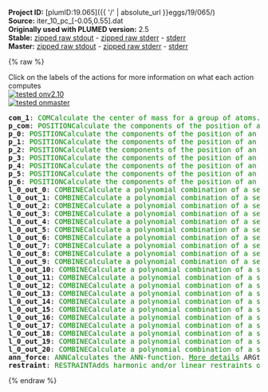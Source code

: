 **Project ID:** [plumID:19.065]({{ '/' | absolute_url }}eggs/19/065/)  
**Source:** iter_10_pc_[-0.05,0.55].dat  
**Originally used with PLUMED version:** 2.5  
**Stable:** [zipped raw stdout](iter_10_pc_[-0.05,0.55].dat.plumed.stdout.txt.zip) - [zipped raw stderr](iter_10_pc_[-0.05,0.55].dat.plumed.stderr.txt.zip) - [stderr](iter_10_pc_[-0.05,0.55].dat.plumed.stderr)  
**Master:** [zipped raw stdout](iter_10_pc_[-0.05,0.55].dat.plumed_master.stdout.txt.zip) - [zipped raw stderr](iter_10_pc_[-0.05,0.55].dat.plumed_master.stderr.txt.zip) - [stderr](iter_10_pc_[-0.05,0.55].dat.plumed_master.stderr)  

{% raw %}
<div class="plumedpreheader">
<div class="headerInfo" id="value_details_data/iter_10_pc_[-0.05,0.55].dat"> Click on the labels of the actions for more information on what each action computes </div>
<div class="containerBadge">
<div class="headerBadge"><a href="iter_10_pc_[-0.05,0.55].dat.plumed.stderr"><img src="https://img.shields.io/badge/v2.10-passing-green.svg" alt="tested onv2.10" /></a></div>
<div class="headerBadge"><a href="iter_10_pc_[-0.05,0.55].dat.plumed_master.stderr"><img src="https://img.shields.io/badge/master-passing-green.svg" alt="tested onmaster" /></a></div>
</div>
</div>
<pre class="plumedlisting">
<b name="data/iter_10_pc_[-0.05,0.55].datcom_1" onclick='showPath("data/iter_10_pc_[-0.05,0.55].dat","data/iter_10_pc_[-0.05,0.55].datcom_1","data/iter_10_pc_[-0.05,0.55].datcom_1","brown")'>com_1</b>: <span class="plumedtooltip" style="color:green">COM<span class="right">Calculate the center of mass for a group of atoms. <a href="https://www.plumed.org/doc-master/user-doc/html/COM" style="color:green">More details</a><i></i></span></span> <span class="plumedtooltip">ATOMS<span class="right">the list of atoms which are involved the virtual atom's definition<i></i></span></span>=2,5,7,9,15,17,19
<span style="display:none;" id="data/iter_10_pc_[-0.05,0.55].datcom_1">The COM action with label <b>com_1</b> calculates something</span><b name="data/iter_10_pc_[-0.05,0.55].datp_com" onclick='showPath("data/iter_10_pc_[-0.05,0.55].dat","data/iter_10_pc_[-0.05,0.55].datp_com","data/iter_10_pc_[-0.05,0.55].datp_com","brown")'>p_com</b>: <span class="plumedtooltip" style="color:green">POSITION<span class="right">Calculate the components of the position of an atom or atoms. <a href="https://www.plumed.org/doc-master/user-doc/html/POSITION" style="color:green">More details</a><i></i></span></span> <span class="plumedtooltip">ATOM<span class="right">the atom number<i></i></span></span>=<b name="data/iter_10_pc_[-0.05,0.55].datcom_1">com_1</b>
<span style="display:none;" id="data/iter_10_pc_[-0.05,0.55].datp_com">The POSITION action with label <b>p_com</b> calculates the following quantities:<table  align="center" frame="void" width="95%" cellpadding="5%"><tr><td width="5%"><b> Quantity </b>  </td><td><b> Description </b> </td></tr><tr><td width="5%">p_com.x</td><td>the x-component of the atom position</td></tr><tr><td width="5%">p_com.y</td><td>the y-component of the atom position</td></tr><tr><td width="5%">p_com.z</td><td>the z-component of the atom position</td></tr></table></span><b name="data/iter_10_pc_[-0.05,0.55].datp_0" onclick='showPath("data/iter_10_pc_[-0.05,0.55].dat","data/iter_10_pc_[-0.05,0.55].datp_0","data/iter_10_pc_[-0.05,0.55].datp_0","brown")'>p_0</b>: <span class="plumedtooltip" style="color:green">POSITION<span class="right">Calculate the components of the position of an atom or atoms. <a href="https://www.plumed.org/doc-master/user-doc/html/POSITION" style="color:green">More details</a><i></i></span></span> <span class="plumedtooltip">ATOM<span class="right">the atom number<i></i></span></span>=2
<span style="display:none;" id="data/iter_10_pc_[-0.05,0.55].datp_0">The POSITION action with label <b>p_0</b> calculates the following quantities:<table  align="center" frame="void" width="95%" cellpadding="5%"><tr><td width="5%"><b> Quantity </b>  </td><td><b> Description </b> </td></tr><tr><td width="5%">p_0.x</td><td>the x-component of the atom position</td></tr><tr><td width="5%">p_0.y</td><td>the y-component of the atom position</td></tr><tr><td width="5%">p_0.z</td><td>the z-component of the atom position</td></tr></table></span><b name="data/iter_10_pc_[-0.05,0.55].datp_1" onclick='showPath("data/iter_10_pc_[-0.05,0.55].dat","data/iter_10_pc_[-0.05,0.55].datp_1","data/iter_10_pc_[-0.05,0.55].datp_1","brown")'>p_1</b>: <span class="plumedtooltip" style="color:green">POSITION<span class="right">Calculate the components of the position of an atom or atoms. <a href="https://www.plumed.org/doc-master/user-doc/html/POSITION" style="color:green">More details</a><i></i></span></span> <span class="plumedtooltip">ATOM<span class="right">the atom number<i></i></span></span>=5
<span style="display:none;" id="data/iter_10_pc_[-0.05,0.55].datp_1">The POSITION action with label <b>p_1</b> calculates the following quantities:<table  align="center" frame="void" width="95%" cellpadding="5%"><tr><td width="5%"><b> Quantity </b>  </td><td><b> Description </b> </td></tr><tr><td width="5%">p_1.x</td><td>the x-component of the atom position</td></tr><tr><td width="5%">p_1.y</td><td>the y-component of the atom position</td></tr><tr><td width="5%">p_1.z</td><td>the z-component of the atom position</td></tr></table></span><b name="data/iter_10_pc_[-0.05,0.55].datp_2" onclick='showPath("data/iter_10_pc_[-0.05,0.55].dat","data/iter_10_pc_[-0.05,0.55].datp_2","data/iter_10_pc_[-0.05,0.55].datp_2","brown")'>p_2</b>: <span class="plumedtooltip" style="color:green">POSITION<span class="right">Calculate the components of the position of an atom or atoms. <a href="https://www.plumed.org/doc-master/user-doc/html/POSITION" style="color:green">More details</a><i></i></span></span> <span class="plumedtooltip">ATOM<span class="right">the atom number<i></i></span></span>=7
<span style="display:none;" id="data/iter_10_pc_[-0.05,0.55].datp_2">The POSITION action with label <b>p_2</b> calculates the following quantities:<table  align="center" frame="void" width="95%" cellpadding="5%"><tr><td width="5%"><b> Quantity </b>  </td><td><b> Description </b> </td></tr><tr><td width="5%">p_2.x</td><td>the x-component of the atom position</td></tr><tr><td width="5%">p_2.y</td><td>the y-component of the atom position</td></tr><tr><td width="5%">p_2.z</td><td>the z-component of the atom position</td></tr></table></span><b name="data/iter_10_pc_[-0.05,0.55].datp_3" onclick='showPath("data/iter_10_pc_[-0.05,0.55].dat","data/iter_10_pc_[-0.05,0.55].datp_3","data/iter_10_pc_[-0.05,0.55].datp_3","brown")'>p_3</b>: <span class="plumedtooltip" style="color:green">POSITION<span class="right">Calculate the components of the position of an atom or atoms. <a href="https://www.plumed.org/doc-master/user-doc/html/POSITION" style="color:green">More details</a><i></i></span></span> <span class="plumedtooltip">ATOM<span class="right">the atom number<i></i></span></span>=9
<span style="display:none;" id="data/iter_10_pc_[-0.05,0.55].datp_3">The POSITION action with label <b>p_3</b> calculates the following quantities:<table  align="center" frame="void" width="95%" cellpadding="5%"><tr><td width="5%"><b> Quantity </b>  </td><td><b> Description </b> </td></tr><tr><td width="5%">p_3.x</td><td>the x-component of the atom position</td></tr><tr><td width="5%">p_3.y</td><td>the y-component of the atom position</td></tr><tr><td width="5%">p_3.z</td><td>the z-component of the atom position</td></tr></table></span><b name="data/iter_10_pc_[-0.05,0.55].datp_4" onclick='showPath("data/iter_10_pc_[-0.05,0.55].dat","data/iter_10_pc_[-0.05,0.55].datp_4","data/iter_10_pc_[-0.05,0.55].datp_4","brown")'>p_4</b>: <span class="plumedtooltip" style="color:green">POSITION<span class="right">Calculate the components of the position of an atom or atoms. <a href="https://www.plumed.org/doc-master/user-doc/html/POSITION" style="color:green">More details</a><i></i></span></span> <span class="plumedtooltip">ATOM<span class="right">the atom number<i></i></span></span>=15
<span style="display:none;" id="data/iter_10_pc_[-0.05,0.55].datp_4">The POSITION action with label <b>p_4</b> calculates the following quantities:<table  align="center" frame="void" width="95%" cellpadding="5%"><tr><td width="5%"><b> Quantity </b>  </td><td><b> Description </b> </td></tr><tr><td width="5%">p_4.x</td><td>the x-component of the atom position</td></tr><tr><td width="5%">p_4.y</td><td>the y-component of the atom position</td></tr><tr><td width="5%">p_4.z</td><td>the z-component of the atom position</td></tr></table></span><b name="data/iter_10_pc_[-0.05,0.55].datp_5" onclick='showPath("data/iter_10_pc_[-0.05,0.55].dat","data/iter_10_pc_[-0.05,0.55].datp_5","data/iter_10_pc_[-0.05,0.55].datp_5","brown")'>p_5</b>: <span class="plumedtooltip" style="color:green">POSITION<span class="right">Calculate the components of the position of an atom or atoms. <a href="https://www.plumed.org/doc-master/user-doc/html/POSITION" style="color:green">More details</a><i></i></span></span> <span class="plumedtooltip">ATOM<span class="right">the atom number<i></i></span></span>=17
<span style="display:none;" id="data/iter_10_pc_[-0.05,0.55].datp_5">The POSITION action with label <b>p_5</b> calculates the following quantities:<table  align="center" frame="void" width="95%" cellpadding="5%"><tr><td width="5%"><b> Quantity </b>  </td><td><b> Description </b> </td></tr><tr><td width="5%">p_5.x</td><td>the x-component of the atom position</td></tr><tr><td width="5%">p_5.y</td><td>the y-component of the atom position</td></tr><tr><td width="5%">p_5.z</td><td>the z-component of the atom position</td></tr></table></span><b name="data/iter_10_pc_[-0.05,0.55].datp_6" onclick='showPath("data/iter_10_pc_[-0.05,0.55].dat","data/iter_10_pc_[-0.05,0.55].datp_6","data/iter_10_pc_[-0.05,0.55].datp_6","brown")'>p_6</b>: <span class="plumedtooltip" style="color:green">POSITION<span class="right">Calculate the components of the position of an atom or atoms. <a href="https://www.plumed.org/doc-master/user-doc/html/POSITION" style="color:green">More details</a><i></i></span></span> <span class="plumedtooltip">ATOM<span class="right">the atom number<i></i></span></span>=19
<span style="display:none;" id="data/iter_10_pc_[-0.05,0.55].datp_6">The POSITION action with label <b>p_6</b> calculates the following quantities:<table  align="center" frame="void" width="95%" cellpadding="5%"><tr><td width="5%"><b> Quantity </b>  </td><td><b> Description </b> </td></tr><tr><td width="5%">p_6.x</td><td>the x-component of the atom position</td></tr><tr><td width="5%">p_6.y</td><td>the y-component of the atom position</td></tr><tr><td width="5%">p_6.z</td><td>the z-component of the atom position</td></tr></table></span><b name="data/iter_10_pc_[-0.05,0.55].datl_0_out_0" onclick='showPath("data/iter_10_pc_[-0.05,0.55].dat","data/iter_10_pc_[-0.05,0.55].datl_0_out_0","data/iter_10_pc_[-0.05,0.55].datl_0_out_0","brown")'>l_0_out_0</b>: <span class="plumedtooltip" style="color:green">COMBINE<span class="right">Calculate a polynomial combination of a set of other variables. <a href="https://www.plumed.org/doc-master/user-doc/html/COMBINE" style="color:green">More details</a><i></i></span></span> <span class="plumedtooltip">PERIODIC<span class="right">if the output of your function is periodic then you should specify the periodicity of the function<i></i></span></span>=NO <span class="plumedtooltip">COEFFICIENTS<span class="right"> the coefficients of the arguments in your function<i></i></span></span>=2.000000,-2.000000 <span class="plumedtooltip">ARG<span class="right">the values input to this function<i></i></span></span>=<b name="data/iter_10_pc_[-0.05,0.55].datp_0">p_0.x</b>,<b name="data/iter_10_pc_[-0.05,0.55].datp_com">p_com.x</b>
<span style="display:none;" id="data/iter_10_pc_[-0.05,0.55].datl_0_out_0">The COMBINE action with label <b>l_0_out_0</b> calculates the following quantities:<table  align="center" frame="void" width="95%" cellpadding="5%"><tr><td width="5%"><b> Quantity </b>  </td><td><b> Description </b> </td></tr><tr><td width="5%">l_0_out_0.value</td><td>a linear combination</td></tr></table></span><b name="data/iter_10_pc_[-0.05,0.55].datl_0_out_1" onclick='showPath("data/iter_10_pc_[-0.05,0.55].dat","data/iter_10_pc_[-0.05,0.55].datl_0_out_1","data/iter_10_pc_[-0.05,0.55].datl_0_out_1","brown")'>l_0_out_1</b>: <span class="plumedtooltip" style="color:green">COMBINE<span class="right">Calculate a polynomial combination of a set of other variables. <a href="https://www.plumed.org/doc-master/user-doc/html/COMBINE" style="color:green">More details</a><i></i></span></span> <span class="plumedtooltip">PERIODIC<span class="right">if the output of your function is periodic then you should specify the periodicity of the function<i></i></span></span>=NO <span class="plumedtooltip">COEFFICIENTS<span class="right"> the coefficients of the arguments in your function<i></i></span></span>=2.000000,-2.000000 <span class="plumedtooltip">ARG<span class="right">the values input to this function<i></i></span></span>=<b name="data/iter_10_pc_[-0.05,0.55].datp_0">p_0.y</b>,<b name="data/iter_10_pc_[-0.05,0.55].datp_com">p_com.y</b>
<span style="display:none;" id="data/iter_10_pc_[-0.05,0.55].datl_0_out_1">The COMBINE action with label <b>l_0_out_1</b> calculates the following quantities:<table  align="center" frame="void" width="95%" cellpadding="5%"><tr><td width="5%"><b> Quantity </b>  </td><td><b> Description </b> </td></tr><tr><td width="5%">l_0_out_1.value</td><td>a linear combination</td></tr></table></span><b name="data/iter_10_pc_[-0.05,0.55].datl_0_out_2" onclick='showPath("data/iter_10_pc_[-0.05,0.55].dat","data/iter_10_pc_[-0.05,0.55].datl_0_out_2","data/iter_10_pc_[-0.05,0.55].datl_0_out_2","brown")'>l_0_out_2</b>: <span class="plumedtooltip" style="color:green">COMBINE<span class="right">Calculate a polynomial combination of a set of other variables. <a href="https://www.plumed.org/doc-master/user-doc/html/COMBINE" style="color:green">More details</a><i></i></span></span> <span class="plumedtooltip">PERIODIC<span class="right">if the output of your function is periodic then you should specify the periodicity of the function<i></i></span></span>=NO <span class="plumedtooltip">COEFFICIENTS<span class="right"> the coefficients of the arguments in your function<i></i></span></span>=2.000000,-2.000000 <span class="plumedtooltip">ARG<span class="right">the values input to this function<i></i></span></span>=<b name="data/iter_10_pc_[-0.05,0.55].datp_0">p_0.z</b>,<b name="data/iter_10_pc_[-0.05,0.55].datp_com">p_com.z</b>
<span style="display:none;" id="data/iter_10_pc_[-0.05,0.55].datl_0_out_2">The COMBINE action with label <b>l_0_out_2</b> calculates the following quantities:<table  align="center" frame="void" width="95%" cellpadding="5%"><tr><td width="5%"><b> Quantity </b>  </td><td><b> Description </b> </td></tr><tr><td width="5%">l_0_out_2.value</td><td>a linear combination</td></tr></table></span><b name="data/iter_10_pc_[-0.05,0.55].datl_0_out_3" onclick='showPath("data/iter_10_pc_[-0.05,0.55].dat","data/iter_10_pc_[-0.05,0.55].datl_0_out_3","data/iter_10_pc_[-0.05,0.55].datl_0_out_3","brown")'>l_0_out_3</b>: <span class="plumedtooltip" style="color:green">COMBINE<span class="right">Calculate a polynomial combination of a set of other variables. <a href="https://www.plumed.org/doc-master/user-doc/html/COMBINE" style="color:green">More details</a><i></i></span></span> <span class="plumedtooltip">PERIODIC<span class="right">if the output of your function is periodic then you should specify the periodicity of the function<i></i></span></span>=NO <span class="plumedtooltip">COEFFICIENTS<span class="right"> the coefficients of the arguments in your function<i></i></span></span>=2.000000,-2.000000 <span class="plumedtooltip">ARG<span class="right">the values input to this function<i></i></span></span>=<b name="data/iter_10_pc_[-0.05,0.55].datp_1">p_1.x</b>,<b name="data/iter_10_pc_[-0.05,0.55].datp_com">p_com.x</b>
<span style="display:none;" id="data/iter_10_pc_[-0.05,0.55].datl_0_out_3">The COMBINE action with label <b>l_0_out_3</b> calculates the following quantities:<table  align="center" frame="void" width="95%" cellpadding="5%"><tr><td width="5%"><b> Quantity </b>  </td><td><b> Description </b> </td></tr><tr><td width="5%">l_0_out_3.value</td><td>a linear combination</td></tr></table></span><b name="data/iter_10_pc_[-0.05,0.55].datl_0_out_4" onclick='showPath("data/iter_10_pc_[-0.05,0.55].dat","data/iter_10_pc_[-0.05,0.55].datl_0_out_4","data/iter_10_pc_[-0.05,0.55].datl_0_out_4","brown")'>l_0_out_4</b>: <span class="plumedtooltip" style="color:green">COMBINE<span class="right">Calculate a polynomial combination of a set of other variables. <a href="https://www.plumed.org/doc-master/user-doc/html/COMBINE" style="color:green">More details</a><i></i></span></span> <span class="plumedtooltip">PERIODIC<span class="right">if the output of your function is periodic then you should specify the periodicity of the function<i></i></span></span>=NO <span class="plumedtooltip">COEFFICIENTS<span class="right"> the coefficients of the arguments in your function<i></i></span></span>=2.000000,-2.000000 <span class="plumedtooltip">ARG<span class="right">the values input to this function<i></i></span></span>=<b name="data/iter_10_pc_[-0.05,0.55].datp_1">p_1.y</b>,<b name="data/iter_10_pc_[-0.05,0.55].datp_com">p_com.y</b>
<span style="display:none;" id="data/iter_10_pc_[-0.05,0.55].datl_0_out_4">The COMBINE action with label <b>l_0_out_4</b> calculates the following quantities:<table  align="center" frame="void" width="95%" cellpadding="5%"><tr><td width="5%"><b> Quantity </b>  </td><td><b> Description </b> </td></tr><tr><td width="5%">l_0_out_4.value</td><td>a linear combination</td></tr></table></span><b name="data/iter_10_pc_[-0.05,0.55].datl_0_out_5" onclick='showPath("data/iter_10_pc_[-0.05,0.55].dat","data/iter_10_pc_[-0.05,0.55].datl_0_out_5","data/iter_10_pc_[-0.05,0.55].datl_0_out_5","brown")'>l_0_out_5</b>: <span class="plumedtooltip" style="color:green">COMBINE<span class="right">Calculate a polynomial combination of a set of other variables. <a href="https://www.plumed.org/doc-master/user-doc/html/COMBINE" style="color:green">More details</a><i></i></span></span> <span class="plumedtooltip">PERIODIC<span class="right">if the output of your function is periodic then you should specify the periodicity of the function<i></i></span></span>=NO <span class="plumedtooltip">COEFFICIENTS<span class="right"> the coefficients of the arguments in your function<i></i></span></span>=2.000000,-2.000000 <span class="plumedtooltip">ARG<span class="right">the values input to this function<i></i></span></span>=<b name="data/iter_10_pc_[-0.05,0.55].datp_1">p_1.z</b>,<b name="data/iter_10_pc_[-0.05,0.55].datp_com">p_com.z</b>
<span style="display:none;" id="data/iter_10_pc_[-0.05,0.55].datl_0_out_5">The COMBINE action with label <b>l_0_out_5</b> calculates the following quantities:<table  align="center" frame="void" width="95%" cellpadding="5%"><tr><td width="5%"><b> Quantity </b>  </td><td><b> Description </b> </td></tr><tr><td width="5%">l_0_out_5.value</td><td>a linear combination</td></tr></table></span><b name="data/iter_10_pc_[-0.05,0.55].datl_0_out_6" onclick='showPath("data/iter_10_pc_[-0.05,0.55].dat","data/iter_10_pc_[-0.05,0.55].datl_0_out_6","data/iter_10_pc_[-0.05,0.55].datl_0_out_6","brown")'>l_0_out_6</b>: <span class="plumedtooltip" style="color:green">COMBINE<span class="right">Calculate a polynomial combination of a set of other variables. <a href="https://www.plumed.org/doc-master/user-doc/html/COMBINE" style="color:green">More details</a><i></i></span></span> <span class="plumedtooltip">PERIODIC<span class="right">if the output of your function is periodic then you should specify the periodicity of the function<i></i></span></span>=NO <span class="plumedtooltip">COEFFICIENTS<span class="right"> the coefficients of the arguments in your function<i></i></span></span>=2.000000,-2.000000 <span class="plumedtooltip">ARG<span class="right">the values input to this function<i></i></span></span>=<b name="data/iter_10_pc_[-0.05,0.55].datp_2">p_2.x</b>,<b name="data/iter_10_pc_[-0.05,0.55].datp_com">p_com.x</b>
<span style="display:none;" id="data/iter_10_pc_[-0.05,0.55].datl_0_out_6">The COMBINE action with label <b>l_0_out_6</b> calculates the following quantities:<table  align="center" frame="void" width="95%" cellpadding="5%"><tr><td width="5%"><b> Quantity </b>  </td><td><b> Description </b> </td></tr><tr><td width="5%">l_0_out_6.value</td><td>a linear combination</td></tr></table></span><b name="data/iter_10_pc_[-0.05,0.55].datl_0_out_7" onclick='showPath("data/iter_10_pc_[-0.05,0.55].dat","data/iter_10_pc_[-0.05,0.55].datl_0_out_7","data/iter_10_pc_[-0.05,0.55].datl_0_out_7","brown")'>l_0_out_7</b>: <span class="plumedtooltip" style="color:green">COMBINE<span class="right">Calculate a polynomial combination of a set of other variables. <a href="https://www.plumed.org/doc-master/user-doc/html/COMBINE" style="color:green">More details</a><i></i></span></span> <span class="plumedtooltip">PERIODIC<span class="right">if the output of your function is periodic then you should specify the periodicity of the function<i></i></span></span>=NO <span class="plumedtooltip">COEFFICIENTS<span class="right"> the coefficients of the arguments in your function<i></i></span></span>=2.000000,-2.000000 <span class="plumedtooltip">ARG<span class="right">the values input to this function<i></i></span></span>=<b name="data/iter_10_pc_[-0.05,0.55].datp_2">p_2.y</b>,<b name="data/iter_10_pc_[-0.05,0.55].datp_com">p_com.y</b>
<span style="display:none;" id="data/iter_10_pc_[-0.05,0.55].datl_0_out_7">The COMBINE action with label <b>l_0_out_7</b> calculates the following quantities:<table  align="center" frame="void" width="95%" cellpadding="5%"><tr><td width="5%"><b> Quantity </b>  </td><td><b> Description </b> </td></tr><tr><td width="5%">l_0_out_7.value</td><td>a linear combination</td></tr></table></span><b name="data/iter_10_pc_[-0.05,0.55].datl_0_out_8" onclick='showPath("data/iter_10_pc_[-0.05,0.55].dat","data/iter_10_pc_[-0.05,0.55].datl_0_out_8","data/iter_10_pc_[-0.05,0.55].datl_0_out_8","brown")'>l_0_out_8</b>: <span class="plumedtooltip" style="color:green">COMBINE<span class="right">Calculate a polynomial combination of a set of other variables. <a href="https://www.plumed.org/doc-master/user-doc/html/COMBINE" style="color:green">More details</a><i></i></span></span> <span class="plumedtooltip">PERIODIC<span class="right">if the output of your function is periodic then you should specify the periodicity of the function<i></i></span></span>=NO <span class="plumedtooltip">COEFFICIENTS<span class="right"> the coefficients of the arguments in your function<i></i></span></span>=2.000000,-2.000000 <span class="plumedtooltip">ARG<span class="right">the values input to this function<i></i></span></span>=<b name="data/iter_10_pc_[-0.05,0.55].datp_2">p_2.z</b>,<b name="data/iter_10_pc_[-0.05,0.55].datp_com">p_com.z</b>
<span style="display:none;" id="data/iter_10_pc_[-0.05,0.55].datl_0_out_8">The COMBINE action with label <b>l_0_out_8</b> calculates the following quantities:<table  align="center" frame="void" width="95%" cellpadding="5%"><tr><td width="5%"><b> Quantity </b>  </td><td><b> Description </b> </td></tr><tr><td width="5%">l_0_out_8.value</td><td>a linear combination</td></tr></table></span><b name="data/iter_10_pc_[-0.05,0.55].datl_0_out_9" onclick='showPath("data/iter_10_pc_[-0.05,0.55].dat","data/iter_10_pc_[-0.05,0.55].datl_0_out_9","data/iter_10_pc_[-0.05,0.55].datl_0_out_9","brown")'>l_0_out_9</b>: <span class="plumedtooltip" style="color:green">COMBINE<span class="right">Calculate a polynomial combination of a set of other variables. <a href="https://www.plumed.org/doc-master/user-doc/html/COMBINE" style="color:green">More details</a><i></i></span></span> <span class="plumedtooltip">PERIODIC<span class="right">if the output of your function is periodic then you should specify the periodicity of the function<i></i></span></span>=NO <span class="plumedtooltip">COEFFICIENTS<span class="right"> the coefficients of the arguments in your function<i></i></span></span>=2.000000,-2.000000 <span class="plumedtooltip">ARG<span class="right">the values input to this function<i></i></span></span>=<b name="data/iter_10_pc_[-0.05,0.55].datp_3">p_3.x</b>,<b name="data/iter_10_pc_[-0.05,0.55].datp_com">p_com.x</b>
<span style="display:none;" id="data/iter_10_pc_[-0.05,0.55].datl_0_out_9">The COMBINE action with label <b>l_0_out_9</b> calculates the following quantities:<table  align="center" frame="void" width="95%" cellpadding="5%"><tr><td width="5%"><b> Quantity </b>  </td><td><b> Description </b> </td></tr><tr><td width="5%">l_0_out_9.value</td><td>a linear combination</td></tr></table></span><b name="data/iter_10_pc_[-0.05,0.55].datl_0_out_10" onclick='showPath("data/iter_10_pc_[-0.05,0.55].dat","data/iter_10_pc_[-0.05,0.55].datl_0_out_10","data/iter_10_pc_[-0.05,0.55].datl_0_out_10","brown")'>l_0_out_10</b>: <span class="plumedtooltip" style="color:green">COMBINE<span class="right">Calculate a polynomial combination of a set of other variables. <a href="https://www.plumed.org/doc-master/user-doc/html/COMBINE" style="color:green">More details</a><i></i></span></span> <span class="plumedtooltip">PERIODIC<span class="right">if the output of your function is periodic then you should specify the periodicity of the function<i></i></span></span>=NO <span class="plumedtooltip">COEFFICIENTS<span class="right"> the coefficients of the arguments in your function<i></i></span></span>=2.000000,-2.000000 <span class="plumedtooltip">ARG<span class="right">the values input to this function<i></i></span></span>=<b name="data/iter_10_pc_[-0.05,0.55].datp_3">p_3.y</b>,<b name="data/iter_10_pc_[-0.05,0.55].datp_com">p_com.y</b>
<span style="display:none;" id="data/iter_10_pc_[-0.05,0.55].datl_0_out_10">The COMBINE action with label <b>l_0_out_10</b> calculates the following quantities:<table  align="center" frame="void" width="95%" cellpadding="5%"><tr><td width="5%"><b> Quantity </b>  </td><td><b> Description </b> </td></tr><tr><td width="5%">l_0_out_10.value</td><td>a linear combination</td></tr></table></span><b name="data/iter_10_pc_[-0.05,0.55].datl_0_out_11" onclick='showPath("data/iter_10_pc_[-0.05,0.55].dat","data/iter_10_pc_[-0.05,0.55].datl_0_out_11","data/iter_10_pc_[-0.05,0.55].datl_0_out_11","brown")'>l_0_out_11</b>: <span class="plumedtooltip" style="color:green">COMBINE<span class="right">Calculate a polynomial combination of a set of other variables. <a href="https://www.plumed.org/doc-master/user-doc/html/COMBINE" style="color:green">More details</a><i></i></span></span> <span class="plumedtooltip">PERIODIC<span class="right">if the output of your function is periodic then you should specify the periodicity of the function<i></i></span></span>=NO <span class="plumedtooltip">COEFFICIENTS<span class="right"> the coefficients of the arguments in your function<i></i></span></span>=2.000000,-2.000000 <span class="plumedtooltip">ARG<span class="right">the values input to this function<i></i></span></span>=<b name="data/iter_10_pc_[-0.05,0.55].datp_3">p_3.z</b>,<b name="data/iter_10_pc_[-0.05,0.55].datp_com">p_com.z</b>
<span style="display:none;" id="data/iter_10_pc_[-0.05,0.55].datl_0_out_11">The COMBINE action with label <b>l_0_out_11</b> calculates the following quantities:<table  align="center" frame="void" width="95%" cellpadding="5%"><tr><td width="5%"><b> Quantity </b>  </td><td><b> Description </b> </td></tr><tr><td width="5%">l_0_out_11.value</td><td>a linear combination</td></tr></table></span><b name="data/iter_10_pc_[-0.05,0.55].datl_0_out_12" onclick='showPath("data/iter_10_pc_[-0.05,0.55].dat","data/iter_10_pc_[-0.05,0.55].datl_0_out_12","data/iter_10_pc_[-0.05,0.55].datl_0_out_12","brown")'>l_0_out_12</b>: <span class="plumedtooltip" style="color:green">COMBINE<span class="right">Calculate a polynomial combination of a set of other variables. <a href="https://www.plumed.org/doc-master/user-doc/html/COMBINE" style="color:green">More details</a><i></i></span></span> <span class="plumedtooltip">PERIODIC<span class="right">if the output of your function is periodic then you should specify the periodicity of the function<i></i></span></span>=NO <span class="plumedtooltip">COEFFICIENTS<span class="right"> the coefficients of the arguments in your function<i></i></span></span>=2.000000,-2.000000 <span class="plumedtooltip">ARG<span class="right">the values input to this function<i></i></span></span>=<b name="data/iter_10_pc_[-0.05,0.55].datp_4">p_4.x</b>,<b name="data/iter_10_pc_[-0.05,0.55].datp_com">p_com.x</b>
<span style="display:none;" id="data/iter_10_pc_[-0.05,0.55].datl_0_out_12">The COMBINE action with label <b>l_0_out_12</b> calculates the following quantities:<table  align="center" frame="void" width="95%" cellpadding="5%"><tr><td width="5%"><b> Quantity </b>  </td><td><b> Description </b> </td></tr><tr><td width="5%">l_0_out_12.value</td><td>a linear combination</td></tr></table></span><b name="data/iter_10_pc_[-0.05,0.55].datl_0_out_13" onclick='showPath("data/iter_10_pc_[-0.05,0.55].dat","data/iter_10_pc_[-0.05,0.55].datl_0_out_13","data/iter_10_pc_[-0.05,0.55].datl_0_out_13","brown")'>l_0_out_13</b>: <span class="plumedtooltip" style="color:green">COMBINE<span class="right">Calculate a polynomial combination of a set of other variables. <a href="https://www.plumed.org/doc-master/user-doc/html/COMBINE" style="color:green">More details</a><i></i></span></span> <span class="plumedtooltip">PERIODIC<span class="right">if the output of your function is periodic then you should specify the periodicity of the function<i></i></span></span>=NO <span class="plumedtooltip">COEFFICIENTS<span class="right"> the coefficients of the arguments in your function<i></i></span></span>=2.000000,-2.000000 <span class="plumedtooltip">ARG<span class="right">the values input to this function<i></i></span></span>=<b name="data/iter_10_pc_[-0.05,0.55].datp_4">p_4.y</b>,<b name="data/iter_10_pc_[-0.05,0.55].datp_com">p_com.y</b>
<span style="display:none;" id="data/iter_10_pc_[-0.05,0.55].datl_0_out_13">The COMBINE action with label <b>l_0_out_13</b> calculates the following quantities:<table  align="center" frame="void" width="95%" cellpadding="5%"><tr><td width="5%"><b> Quantity </b>  </td><td><b> Description </b> </td></tr><tr><td width="5%">l_0_out_13.value</td><td>a linear combination</td></tr></table></span><b name="data/iter_10_pc_[-0.05,0.55].datl_0_out_14" onclick='showPath("data/iter_10_pc_[-0.05,0.55].dat","data/iter_10_pc_[-0.05,0.55].datl_0_out_14","data/iter_10_pc_[-0.05,0.55].datl_0_out_14","brown")'>l_0_out_14</b>: <span class="plumedtooltip" style="color:green">COMBINE<span class="right">Calculate a polynomial combination of a set of other variables. <a href="https://www.plumed.org/doc-master/user-doc/html/COMBINE" style="color:green">More details</a><i></i></span></span> <span class="plumedtooltip">PERIODIC<span class="right">if the output of your function is periodic then you should specify the periodicity of the function<i></i></span></span>=NO <span class="plumedtooltip">COEFFICIENTS<span class="right"> the coefficients of the arguments in your function<i></i></span></span>=2.000000,-2.000000 <span class="plumedtooltip">ARG<span class="right">the values input to this function<i></i></span></span>=<b name="data/iter_10_pc_[-0.05,0.55].datp_4">p_4.z</b>,<b name="data/iter_10_pc_[-0.05,0.55].datp_com">p_com.z</b>
<span style="display:none;" id="data/iter_10_pc_[-0.05,0.55].datl_0_out_14">The COMBINE action with label <b>l_0_out_14</b> calculates the following quantities:<table  align="center" frame="void" width="95%" cellpadding="5%"><tr><td width="5%"><b> Quantity </b>  </td><td><b> Description </b> </td></tr><tr><td width="5%">l_0_out_14.value</td><td>a linear combination</td></tr></table></span><b name="data/iter_10_pc_[-0.05,0.55].datl_0_out_15" onclick='showPath("data/iter_10_pc_[-0.05,0.55].dat","data/iter_10_pc_[-0.05,0.55].datl_0_out_15","data/iter_10_pc_[-0.05,0.55].datl_0_out_15","brown")'>l_0_out_15</b>: <span class="plumedtooltip" style="color:green">COMBINE<span class="right">Calculate a polynomial combination of a set of other variables. <a href="https://www.plumed.org/doc-master/user-doc/html/COMBINE" style="color:green">More details</a><i></i></span></span> <span class="plumedtooltip">PERIODIC<span class="right">if the output of your function is periodic then you should specify the periodicity of the function<i></i></span></span>=NO <span class="plumedtooltip">COEFFICIENTS<span class="right"> the coefficients of the arguments in your function<i></i></span></span>=2.000000,-2.000000 <span class="plumedtooltip">ARG<span class="right">the values input to this function<i></i></span></span>=<b name="data/iter_10_pc_[-0.05,0.55].datp_5">p_5.x</b>,<b name="data/iter_10_pc_[-0.05,0.55].datp_com">p_com.x</b>
<span style="display:none;" id="data/iter_10_pc_[-0.05,0.55].datl_0_out_15">The COMBINE action with label <b>l_0_out_15</b> calculates the following quantities:<table  align="center" frame="void" width="95%" cellpadding="5%"><tr><td width="5%"><b> Quantity </b>  </td><td><b> Description </b> </td></tr><tr><td width="5%">l_0_out_15.value</td><td>a linear combination</td></tr></table></span><b name="data/iter_10_pc_[-0.05,0.55].datl_0_out_16" onclick='showPath("data/iter_10_pc_[-0.05,0.55].dat","data/iter_10_pc_[-0.05,0.55].datl_0_out_16","data/iter_10_pc_[-0.05,0.55].datl_0_out_16","brown")'>l_0_out_16</b>: <span class="plumedtooltip" style="color:green">COMBINE<span class="right">Calculate a polynomial combination of a set of other variables. <a href="https://www.plumed.org/doc-master/user-doc/html/COMBINE" style="color:green">More details</a><i></i></span></span> <span class="plumedtooltip">PERIODIC<span class="right">if the output of your function is periodic then you should specify the periodicity of the function<i></i></span></span>=NO <span class="plumedtooltip">COEFFICIENTS<span class="right"> the coefficients of the arguments in your function<i></i></span></span>=2.000000,-2.000000 <span class="plumedtooltip">ARG<span class="right">the values input to this function<i></i></span></span>=<b name="data/iter_10_pc_[-0.05,0.55].datp_5">p_5.y</b>,<b name="data/iter_10_pc_[-0.05,0.55].datp_com">p_com.y</b>
<span style="display:none;" id="data/iter_10_pc_[-0.05,0.55].datl_0_out_16">The COMBINE action with label <b>l_0_out_16</b> calculates the following quantities:<table  align="center" frame="void" width="95%" cellpadding="5%"><tr><td width="5%"><b> Quantity </b>  </td><td><b> Description </b> </td></tr><tr><td width="5%">l_0_out_16.value</td><td>a linear combination</td></tr></table></span><b name="data/iter_10_pc_[-0.05,0.55].datl_0_out_17" onclick='showPath("data/iter_10_pc_[-0.05,0.55].dat","data/iter_10_pc_[-0.05,0.55].datl_0_out_17","data/iter_10_pc_[-0.05,0.55].datl_0_out_17","brown")'>l_0_out_17</b>: <span class="plumedtooltip" style="color:green">COMBINE<span class="right">Calculate a polynomial combination of a set of other variables. <a href="https://www.plumed.org/doc-master/user-doc/html/COMBINE" style="color:green">More details</a><i></i></span></span> <span class="plumedtooltip">PERIODIC<span class="right">if the output of your function is periodic then you should specify the periodicity of the function<i></i></span></span>=NO <span class="plumedtooltip">COEFFICIENTS<span class="right"> the coefficients of the arguments in your function<i></i></span></span>=2.000000,-2.000000 <span class="plumedtooltip">ARG<span class="right">the values input to this function<i></i></span></span>=<b name="data/iter_10_pc_[-0.05,0.55].datp_5">p_5.z</b>,<b name="data/iter_10_pc_[-0.05,0.55].datp_com">p_com.z</b>
<span style="display:none;" id="data/iter_10_pc_[-0.05,0.55].datl_0_out_17">The COMBINE action with label <b>l_0_out_17</b> calculates the following quantities:<table  align="center" frame="void" width="95%" cellpadding="5%"><tr><td width="5%"><b> Quantity </b>  </td><td><b> Description </b> </td></tr><tr><td width="5%">l_0_out_17.value</td><td>a linear combination</td></tr></table></span><b name="data/iter_10_pc_[-0.05,0.55].datl_0_out_18" onclick='showPath("data/iter_10_pc_[-0.05,0.55].dat","data/iter_10_pc_[-0.05,0.55].datl_0_out_18","data/iter_10_pc_[-0.05,0.55].datl_0_out_18","brown")'>l_0_out_18</b>: <span class="plumedtooltip" style="color:green">COMBINE<span class="right">Calculate a polynomial combination of a set of other variables. <a href="https://www.plumed.org/doc-master/user-doc/html/COMBINE" style="color:green">More details</a><i></i></span></span> <span class="plumedtooltip">PERIODIC<span class="right">if the output of your function is periodic then you should specify the periodicity of the function<i></i></span></span>=NO <span class="plumedtooltip">COEFFICIENTS<span class="right"> the coefficients of the arguments in your function<i></i></span></span>=2.000000,-2.000000 <span class="plumedtooltip">ARG<span class="right">the values input to this function<i></i></span></span>=<b name="data/iter_10_pc_[-0.05,0.55].datp_6">p_6.x</b>,<b name="data/iter_10_pc_[-0.05,0.55].datp_com">p_com.x</b>
<span style="display:none;" id="data/iter_10_pc_[-0.05,0.55].datl_0_out_18">The COMBINE action with label <b>l_0_out_18</b> calculates the following quantities:<table  align="center" frame="void" width="95%" cellpadding="5%"><tr><td width="5%"><b> Quantity </b>  </td><td><b> Description </b> </td></tr><tr><td width="5%">l_0_out_18.value</td><td>a linear combination</td></tr></table></span><b name="data/iter_10_pc_[-0.05,0.55].datl_0_out_19" onclick='showPath("data/iter_10_pc_[-0.05,0.55].dat","data/iter_10_pc_[-0.05,0.55].datl_0_out_19","data/iter_10_pc_[-0.05,0.55].datl_0_out_19","brown")'>l_0_out_19</b>: <span class="plumedtooltip" style="color:green">COMBINE<span class="right">Calculate a polynomial combination of a set of other variables. <a href="https://www.plumed.org/doc-master/user-doc/html/COMBINE" style="color:green">More details</a><i></i></span></span> <span class="plumedtooltip">PERIODIC<span class="right">if the output of your function is periodic then you should specify the periodicity of the function<i></i></span></span>=NO <span class="plumedtooltip">COEFFICIENTS<span class="right"> the coefficients of the arguments in your function<i></i></span></span>=2.000000,-2.000000 <span class="plumedtooltip">ARG<span class="right">the values input to this function<i></i></span></span>=<b name="data/iter_10_pc_[-0.05,0.55].datp_6">p_6.y</b>,<b name="data/iter_10_pc_[-0.05,0.55].datp_com">p_com.y</b>
<span style="display:none;" id="data/iter_10_pc_[-0.05,0.55].datl_0_out_19">The COMBINE action with label <b>l_0_out_19</b> calculates the following quantities:<table  align="center" frame="void" width="95%" cellpadding="5%"><tr><td width="5%"><b> Quantity </b>  </td><td><b> Description </b> </td></tr><tr><td width="5%">l_0_out_19.value</td><td>a linear combination</td></tr></table></span><b name="data/iter_10_pc_[-0.05,0.55].datl_0_out_20" onclick='showPath("data/iter_10_pc_[-0.05,0.55].dat","data/iter_10_pc_[-0.05,0.55].datl_0_out_20","data/iter_10_pc_[-0.05,0.55].datl_0_out_20","brown")'>l_0_out_20</b>: <span class="plumedtooltip" style="color:green">COMBINE<span class="right">Calculate a polynomial combination of a set of other variables. <a href="https://www.plumed.org/doc-master/user-doc/html/COMBINE" style="color:green">More details</a><i></i></span></span> <span class="plumedtooltip">PERIODIC<span class="right">if the output of your function is periodic then you should specify the periodicity of the function<i></i></span></span>=NO <span class="plumedtooltip">COEFFICIENTS<span class="right"> the coefficients of the arguments in your function<i></i></span></span>=2.000000,-2.000000 <span class="plumedtooltip">ARG<span class="right">the values input to this function<i></i></span></span>=<b name="data/iter_10_pc_[-0.05,0.55].datp_6">p_6.z</b>,<b name="data/iter_10_pc_[-0.05,0.55].datp_com">p_com.z</b>
<span style="display:none;" id="data/iter_10_pc_[-0.05,0.55].datl_0_out_20">The COMBINE action with label <b>l_0_out_20</b> calculates the following quantities:<table  align="center" frame="void" width="95%" cellpadding="5%"><tr><td width="5%"><b> Quantity </b>  </td><td><b> Description </b> </td></tr><tr><td width="5%">l_0_out_20.value</td><td>a linear combination</td></tr></table></span><b name="data/iter_10_pc_[-0.05,0.55].datann_force" onclick='showPath("data/iter_10_pc_[-0.05,0.55].dat","data/iter_10_pc_[-0.05,0.55].datann_force","data/iter_10_pc_[-0.05,0.55].datann_force","brown")'>ann_force</b>: <span class="plumedtooltip" style="color:green">ANN<span class="right">Calculates the ANN-function. <a href="https://www.plumed.org/doc-master/user-doc/html/ANN" style="color:green">More details</a><i></i></span></span> <span class="plumedtooltip">ARG<span class="right">the labels of the values from which the function is calculated<i></i></span></span>=<b name="data/iter_10_pc_[-0.05,0.55].datl_0_out_0">l_0_out_0</b>,<b name="data/iter_10_pc_[-0.05,0.55].datl_0_out_1">l_0_out_1</b>,<b name="data/iter_10_pc_[-0.05,0.55].datl_0_out_2">l_0_out_2</b>,<b name="data/iter_10_pc_[-0.05,0.55].datl_0_out_3">l_0_out_3</b>,<b name="data/iter_10_pc_[-0.05,0.55].datl_0_out_4">l_0_out_4</b>,<b name="data/iter_10_pc_[-0.05,0.55].datl_0_out_5">l_0_out_5</b>,<b name="data/iter_10_pc_[-0.05,0.55].datl_0_out_6">l_0_out_6</b>,<b name="data/iter_10_pc_[-0.05,0.55].datl_0_out_7">l_0_out_7</b>,<b name="data/iter_10_pc_[-0.05,0.55].datl_0_out_8">l_0_out_8</b>,<b name="data/iter_10_pc_[-0.05,0.55].datl_0_out_9">l_0_out_9</b>,<b name="data/iter_10_pc_[-0.05,0.55].datl_0_out_10">l_0_out_10</b>,<b name="data/iter_10_pc_[-0.05,0.55].datl_0_out_11">l_0_out_11</b>,<b name="data/iter_10_pc_[-0.05,0.55].datl_0_out_12">l_0_out_12</b>,<b name="data/iter_10_pc_[-0.05,0.55].datl_0_out_13">l_0_out_13</b>,<b name="data/iter_10_pc_[-0.05,0.55].datl_0_out_14">l_0_out_14</b>,<b name="data/iter_10_pc_[-0.05,0.55].datl_0_out_15">l_0_out_15</b>,<b name="data/iter_10_pc_[-0.05,0.55].datl_0_out_16">l_0_out_16</b>,<b name="data/iter_10_pc_[-0.05,0.55].datl_0_out_17">l_0_out_17</b>,<b name="data/iter_10_pc_[-0.05,0.55].datl_0_out_18">l_0_out_18</b>,<b name="data/iter_10_pc_[-0.05,0.55].datl_0_out_19">l_0_out_19</b>,<b name="data/iter_10_pc_[-0.05,0.55].datl_0_out_20">l_0_out_20</b> <span class="plumedtooltip">NUM_LAYERS<span class="right">number of layers of the neural network<i></i></span></span>=3 <span class="plumedtooltip">NUM_NODES<span class="right">numbers of nodes in each layer of the neural network<i></i></span></span>=21,40,2 <span class="plumedtooltip">ACTIVATIONS<span class="right">activation functions for the neural network<i></i></span></span>=Tanh,Tanh  <span class="plumedtooltip">WEIGHTS0<span class="right">flattened weight arrays connecting adjacent layers, WEIGHTS0 represents flattened weight array connecting layer 0 and layer 1, WEIGHTS1 represents flattened weight array connecting layer 1 and layer 2, <i></i></span></span>=0.13987583,0.26415795,0.094360493,-0.18946418,0.53385878,-0.20047298,-0.036153372,0.19182011,0.49418068,-0.70487386,0.23159948,0.014220564,-0.24646579,-0.63583744,0.086460233,0.065823473,0.11421653,-0.45453489,0.66145843,0.054777112,-0.1936903,0.44278848,-0.098487005,-0.80080974,0.019091543,0.039730046,0.019826679,-0.074036248,-0.0048938165,-0.28527814,0.021635776,-0.34953821,0.22836483,0.70774716,-0.014183694,-0.6198746,-0.65167511,-0.28773293,0.60251284,-0.019424222,-0.18058701,0.11222731,-0.35325977,0.51981115,-0.96178192,1.0646397,0.56247956,1.253358,-0.48680428,0.013624298,-0.68584597,-0.49143004,-0.13549812,0.84923697,-0.45193172,-0.65204042,-0.56669474,0.55349982,0.1125632,0.60020101,0.42356923,-0.0013237076,-0.38586017,-0.63212657,0.47466955,0.37426299,0.27545068,-0.021120112,0.15774716,-0.10468721,0.16504098,0.11849122,0.16006806,-0.51532614,0.020741805,-0.42017403,0.53029442,0.5205887,0.36222139,-0.87471646,-0.44424519,0.16828914,-0.27506283,0.017113004,0.27377704,0.55677319,0.35905582,-0.024141146,0.1256576,-0.13651708,-0.19031338,-0.17143315,0.1491276,-0.2723501,-0.33544892,0.069212146,0.42600152,-0.70871818,0.59561747,-0.30132008,0.043713994,-0.046565652,0.48450986,0.42890149,-0.16567826,0.51270628,-0.15038148,-0.95898277,-0.40031463,-0.82796246,1.3939456,0.055310331,0.24602573,-0.9488852,-0.7219668,-0.04530691,0.29218853,0.1448718,1.0627643,-1.2576782,-0.07299076,-0.27787986,0.64302361,0.81732166,0.078344174,-0.13925198,-0.48299101,-0.74583721,-0.23936404,0.6520372,0.81693065,0.07053113,-0.62748361,-0.71666348,-0.15658741,-0.094541535,0.032680225,-0.081146799,0.82810825,1.2440903,0.5127424,-0.39299959,-0.86234099,-0.133596,0.093420602,0.1211158,-0.11351255,0.72740179,0.79012215,0.68785763,-0.28791305,-1.8740214,-0.62533188,0.32390034,0.63019282,-0.24251089,-0.66821647,-0.52068716,-1.1597655,-0.21578538,1.0280677,0.11533312,-0.20542282,-0.62668079,0.18258016,-0.25411206,0.13999161,0.2225295,0.85850781,0.0097939931,0.11733259,-0.19117424,0.040327609,0.01685551,0.51249564,0.098693088,0.017623316,-0.23312317,-0.090214103,0.27110544,0.53545749,0.093826041,-0.39405486,-1.0216218,0.22849356,0.099314891,-0.18798032,-0.095601678,0.21700327,-0.43934351,-0.29520205,-0.64761984,-0.19850551,0.077464916,0.0093014808,0.046027079,-0.027840022,-0.12782791,0.14787163,0.0041889683,0.1455895,-0.8343184,-0.071231849,-0.75821561,0.60174453,0.21899156,0.93454492,0.052402791,0.078387223,0.067307569,-0.11394116,-0.26696399,1.1892419,0.96840769,0.55506474,-1.0780843,-0.094756208,-0.78564662,0.32148826,-0.26678288,0.052973002,-1.0373559,-1.0225607,-0.61851788,0.49862599,0.32999417,0.78350341,-0.27913669,-0.047990814,0.30112123,0.55420685,-0.70327663,-0.075569183,-0.39555407,-0.15647042,-0.1771864,-0.1082353,-0.39820129,0.16942716,0.38289973,0.065628588,-0.07310845,0.3179816,-0.10714433,0.31535393,-0.034692701,0.35923764,-0.1505394,-0.42372239,0.48910457,-0.21976161,-0.74791217,0.82731867,-0.41271073,-0.35555121,-1.1258107,0.27435428,0.30324322,0.88261837,-0.5981397,-0.058102433,0.019586856,0.14094299,-0.2681506,-1.3140967,0.60246772,0.077660948,0.8632049,-0.42561519,-0.050917264,-0.18758279,-0.051409408,-0.05610618,0.32596245,-0.094518013,-0.21002139,0.080423445,0.27723029,0.090376906,-0.28022197,-0.23205486,0.15255591,-0.36762074,0.19958916,0.36742198,-0.24127917,0.22655083,-0.12245553,0.16638961,-0.27627963,0.11578454,0.15133983,-0.25174874,-0.34604788,-0.79542869,-1.24891,0.038179193,0.21083461,1.1957104,0.84141821,-0.43380305,-0.14617339,-0.38682345,0.2842665,1.1199974,-0.077668078,-0.080805436,-0.65115237,-0.95752287,0.11569913,0.33764929,0.5966872,0.24397814,-0.766716,0.24468029,0.59345812,0.74314058,0.55267698,-1.3945358,-0.54612207,0.13499831,0.78413284,0.045812804,0.29738143,-0.29081076,-1.0102271,-0.23918194,1.2532966,0.14786294,-0.50196946,-0.7998423,0.088720135,0.13248356,0.018095337,0.63374984,-0.18357833,0.10482501,0.45491984,0.36227992,-0.41963944,0.53160286,-0.56902868,0.20600516,-0.15712976,0.63712412,-0.21270421,-0.057469033,-0.019666418,-0.21604159,-0.19984472,0.38477442,0.17451881,0.015548335,-0.033549692,0.27666536,0.2017584,0.016127843,0.57272869,-0.52379555,-0.53485173,-1.3775141,0.41652837,0.014511939,0.35867196,-0.44397417,0.25415885,-0.27239263,0.1496328,0.77666605,1.2206219,-0.012696067,0.61889118,-0.65178907,0.1243059,-0.23456296,0.39399621,0.53213763,-0.21858662,-0.11007427,0.018962467,0.17693789,0.3039628,-0.062333714,-0.20822538,0.24905926,0.14575426,-0.37904334,-0.1985914,0.29568252,0.33813176,0.1692425,0.26020437,-0.11568037,-0.35176462,0.0010229259,0.24110341,0.18316226,0.043574773,-0.15246171,-0.90526348,0.48548326,-0.088550381,0.68181711,-0.87827319,-1.0572108,-0.30852509,0.21321367,0.71730834,0.43645465,-0.70527881,0.33365682,-0.16244116,0.75996596,1.0421518,0.48262557,-0.36825985,-0.7487191,-0.016516389,0.7137832,-0.20329413,-0.55343336,-1.1785481,-0.082194231,-0.17654845,1.4549285,-0.97469443,0.32451412,-0.7366274,0.18918964,0.7108621,0.49063116,0.069308586,-0.048524722,-0.90032238,1.1381444,-0.40776628,0.55521727,-0.33424497,-0.71231234,-0.064436577,-0.086322397,-0.42695904,-0.56119478,-0.065771721,0.32606041,0.26114792,0.017173987,-0.071377315,-0.015569756,-0.096639566,0.061190099,0.45011753,-0.063113764,0.10273068,-0.60571921,0.26541173,0.25487086,1.0641959,-0.47055262,0.14626662,0.34713683,0.01376804,-0.47914529,-0.29655138,0.85178906,0.91092193,-0.70731014,-0.97488081,-0.62372237,0.43675259,0.21587758,0.017937407,0.0257002,-1.1022961,-0.41718137,0.88500947,0.61677194,0.7806651,-0.46608722,-0.35685518,0.38806611,0.082189009,0.41206068,-1.0820748,-0.099996753,-0.42461962,0.82959849,1.3352288,0.81911027,-0.38830933,-0.46232897,-0.82035589,1.1626059,0.17139377,-0.13998212,-0.5070641,-0.89434737,-0.43167982,0.39500728,0.50768191,0.62250429,-0.49600109,-0.13676277,0.36266813,-0.83026356,0.33864585,0.29675347,1.8292525,0.29084989,0.19160114,-0.95758748,-0.22894309,0.34209549,0.97390306,-0.82774478,-0.19265062,-1.1206849,-0.19606249,-0.45859811,0.7182098,0.19015644,0.069847293,-0.055049829,0.57478124,-0.34654543,0.64680308,-0.20894974,0.81511915,0.27918443,0.89838648,0.20248538,-0.5794459,-0.59687543,0.084736541,-0.43117052,0.30096349,-0.56948709,-0.25997227,-0.48261181,-0.56299549,0.62291825,0.35202017,0.044366252,0.63538295,-0.091509402,0.16670236,0.25956118,-0.20442148,-0.007752202,0.32516775,-0.2550289,-0.075518206,0.12785046,-0.085364886,0.31076974,-0.15416592,0.25106746,-0.0088743605,0.017350754,0.15282963,0.35492587,-0.33659121,0.090737335,0.0061554844,0.18452522,-0.12452418,0.078454271,-0.28154662,0.67035377,-0.62496603,0.1982737,0.12749478,0.21315317,-0.38453171,0.28966081,-0.042846911,0.43425301,-0.16060987,0.10549511,-0.25665498,0.81917703,-0.14279158,0.33521837,-0.62103242,0.40483385,0.31039295,-0.08333125,0.18894449,-1.1120983,-0.62054956,0.10346358,2.0455019,-0.20142092,-0.27316335,-0.979559,-0.11569982,0.2752049,0.60194659,0.75957549,0.57087862,-1.1133014,0.30036366,0.074147291,0.65176654,-0.088370159,-0.13229556,-0.40442136,-0.17075564,-0.72607452,-0.10545373,0.26933482,-0.85513484,0.89157206,-0.68190145,-0.22618999,-0.6425817,0.077234112,0.23782894,-0.38055491,-0.71784085,0.55253339,-1.0504522,0.2468781,0.40636271,0.31640133,-0.028946741,0.046872407,0.15878521,0.11479054,0.090188503,0.60215527,-0.74229211,0.53839868,0.055959634,0.93373984,-1.4830749,-0.16013542,-0.10540083,0.93832731,-0.27850959,0.91037965,-0.036309607,-0.69893551,-0.64946181,1.0244976,0.14967664,0.17158507,-0.85514569,-0.16771615,-0.52267742,-0.19036582,-0.071647488,-0.23538381,-0.37180758,0.081060611,0.19046387,-0.19574416,-0.36217618,-0.05177426,-0.38356221,-0.16835107,0.2589778,-0.12636678,0.3750771,-0.14461251,0.26840666,-0.3996602,0.4236277,0.18129304,-0.29185662,0.16652225,-0.25746667,-0.59690773,0.49105069,0.56727278,0.15385485,-0.53279829,-0.78252769,0.2726095,0.57042313,0.33961648,0.77077645,-0.11921652,-0.43213794,0.44733557,0.61226535,0.84003949,0.11559467,-0.72909075,-0.032930616,-0.20549802,-0.24068302,0.54071546,0.0078451876,-0.63361585,0.73486233,-1.315074,-0.19968294,-1.3468301,0.35579211,0.37603876,0.62474418,-0.037774198,0.93212384,-0.31500119,0.73658055,0.074995123,0.59098244,-0.39613947,-0.25039887,-0.32475641,0.2474716,-0.71198994,-0.16091511,0.099620782,-0.19487858,0.95565903,0.33156168,0.09315823,-1.054722,0.24042369,-0.21820362,0.56474054,-0.32377639,-0.098392673,0.1431668,0.084584773,0.21520694,-1.4011014,0.20251624,-0.20160048,0.59613848,0.11283679,-0.083702885,-0.036212388,-0.23935467,-0.35868037,0.27263585,-0.11624818,0.22046982,-0.22497061,0.10877141,-0.20900506,0.24344395,0.45454392,0.20347901,-0.31709167,0.4000881,0.26507846,-0.74512309,-0.42898753,-0.093863882,0.22249046,-0.18832399,0.05860978,-0.010871725,0.21666461,-0.060154956,-0.20069277,0.28841552,-0.068410255,0.3163774,0.20740429,-0.096267745,-0.26114038,0.081562139,0.078165635,-0.19534576,0.011602839,-0.22527546,0.27859488,0.29143184,-0.023508998,-0.21411861,0.086425655,-0.29031831,-0.044804662,-0.84702682,0.56345588,0.37054163,0.52720863,-1.4014198,0.70584702,0.03983783,0.5867759,-0.032352351,0.92972392,-0.024632335,0.025392806,-0.019444309,0.9866038,-0.592448,0.26621461,-0.9367128,0.051923864,-0.68164307,-0.1429286,-0.090460829,-0.18031597,-0.96835214,-0.58924717,-0.1279043,0.24167083,1.2564619,0.39807907,-0.32847112,-0.45164403,0.65905315,0.70476854,0.50346869,0.5207324,0.13026799,-1.2215848,-0.28321618,0.059198741,0.26519749,-0.57023674,-0.18681493,-0.40169844,-0.10825604,-0.52521247,0.80738467,-1.0467932,0.78826082,-0.50031537,0.18421316,-0.53861558,0.038372893,-0.31275865,-0.27247715,-0.79613382,1.004238,-0.54932731,0.22898562,-0.52784699,0.33283654,0.015931735,0.12694503,0.44710454,0.75697172 <span class="plumedtooltip">WEIGHTS1<span class="right">flattened weight arrays connecting adjacent layers, WEIGHTS0 represents flattened weight array connecting layer 0 and layer 1, WEIGHTS1 represents flattened weight array connecting layer 1 and layer 2, <i></i></span></span>=0.77344841,-0.29414463,-1.6978056,-0.13063663,0.39704907,1.8736819,0.72373867,2.0881131,0.18313161,0.355308,-1.916425,0.67006516,-0.92443782,-0.11423839,1.7971238,1.7798725,1.0098712,-1.7111522,-0.15189299,1.7747121,1.9996315,-0.24853724,-1.7898036,1.9107976,-2.1558392,1.3657448,0.0084374342,-0.13056301,1.795984,1.3411089,1.9075364,-0.31848818,-1.4542729,-1.775088,-0.58084404,-0.58970803,0.029906295,1.7895145,-1.7188559,1.7851392,-0.25304312,-1.6836355,0.3721332,-1.175071,-0.62329441,-0.39465141,1.4007956,-0.40331012,1.1107358,1.9117254,0.43985713,-0.14437149,-1.296436,0.24451791,-0.35389248,-0.37311333,0.49437895,0.30872315,-0.22298311,-0.38789687,-0.43545952,-1.645131,0.41830021,-0.3956145,0.46518299,-0.24318275,-0.41142401,-1.247003,-0.37899557,-0.29322559,-0.38944328,-0.93914151,0.34314537,0.37776199,-1.4658709,-0.74603903,-0.12951267,-0.37005571,0.37495339,-0.37983003  <span class="plumedtooltip">BIASES0<span class="right">bias array for each layer of the neural network, BIASES0 represents bias array for layer 1, BIASES1 represents bias array for layer 2, <i></i></span></span>=-0.0055254959,0.78720057,0.014547006,0.80796558,-0.13996057,-0.024399251,0.93444455,-0.030929221,-0.72495371,-0.88794476,0.046587817,-0.012610422,-0.77836734,0.21859954,-0.017470572,-0.030374831,-0.19417678,0.041147519,-0.10680339,-0.034718998,-0.02578192,0.68725622,0.035567258,-0.030912522,0.028020585,0.0083604837,0.059522483,0.78927821,-0.01162482,-0.060221627,-0.031542361,0.34519917,0.05392414,0.0096205194,-0.88806677,-0.83240187,0.068880782,-0.014645247,0.049268197,-0.033397291 <span class="plumedtooltip">BIASES1<span class="right">bias array for each layer of the neural network, BIASES0 represents bias array for layer 1, BIASES1 represents bias array for layer 2, <i></i></span></span>=0.30446702,1.768932
<span style="display:none;" id="data/iter_10_pc_[-0.05,0.55].datann_force">The ANN action with label <b>ann_force</b> calculates the following quantities:<table  align="center" frame="void" width="95%" cellpadding="5%"><tr><td width="5%"><b> Quantity </b>  </td><td><b> Description </b> </td></tr><tr><td width="5%">ann_force.node</td><td>components of ANN outputs</td></tr></table></span><b name="data/iter_10_pc_[-0.05,0.55].datrestraint" onclick='showPath("data/iter_10_pc_[-0.05,0.55].dat","data/iter_10_pc_[-0.05,0.55].datrestraint","data/iter_10_pc_[-0.05,0.55].datrestraint","brown")'>restraint</b>: <span class="plumedtooltip" style="color:green">RESTRAINT<span class="right">Adds harmonic and/or linear restraints on one or more variables. <a href="https://www.plumed.org/doc-master/user-doc/html/RESTRAINT" style="color:green">More details</a><i></i></span></span> <span class="plumedtooltip">ARG<span class="right">the values the harmonic restraint acts upon<i></i></span></span>=<b name="data/iter_10_pc_[-0.05,0.55].datann_force">ann_force.node-0</b>,<b name="data/iter_10_pc_[-0.05,0.55].datann_force">ann_force.node-1</b> <span class="plumedtooltip">AT<span class="right">the position of the restraint<i></i></span></span>=-0.05,0.55 <span class="plumedtooltip">KAPPA<span class="right"> specifies that the restraint is harmonic and what the values of the force constants on each of the variables are<i></i></span></span>=3000,3000
<span style="display:none;" id="data/iter_10_pc_[-0.05,0.55].datrestraint">The RESTRAINT action with label <b>restraint</b> calculates the following quantities:<table  align="center" frame="void" width="95%" cellpadding="5%"><tr><td width="5%"><b> Quantity </b>  </td><td><b> Description </b> </td></tr><tr><td width="5%">restraint.bias</td><td>the instantaneous value of the bias potential</td></tr><tr><td width="5%">restraint.force2</td><td>the instantaneous value of the squared force due to this bias potential</td></tr></table></span></pre>
{% endraw %}
